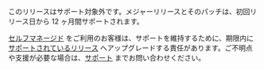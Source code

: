 このリリースはサポート対象外です。メジャーリリースとそのパッチは、初回リリース日から 12 ヶ月間サポートされます。

[セルフマネージド](/guides/hosting/hosting-options/self-managed/) をご利用のお客様は、サポートを維持するために、期限内に [サポートされているリリース](/ref/releases-notes/) へアップグレードする責任があります。ご不明点や支援が必要な場合は、[サポート](mailto:support@wandb.com) までお問い合わせください。